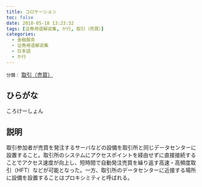```yaml
---
title: コロケーション
toc: false
date: 2018-05-18 13:23:32
tags: [证券用语解说集, か行, 取引（売買）]
categories:
  - 金融服务
  - 证券用语解说集
  - 日本語
  - か行
---
```


`分類：` [取引（売買）](/tags/取引（売買）/)

## ひらがな

ころけーしょん

## 説明

取引参加者が売買を発注するサーバなどの設備を取引所と同じデータセンターに設置すること。取引所のシステムにアクセスポイントを経由せずに直接接続することでアクセス速度が向上し、短時間で自動発注売買を繰り返す高速・高頻度取引（HFT）などが可能となった。一方、取引所のデータセンターに近接する場所に設備を設置することはプロキシミティと呼ばれる。
